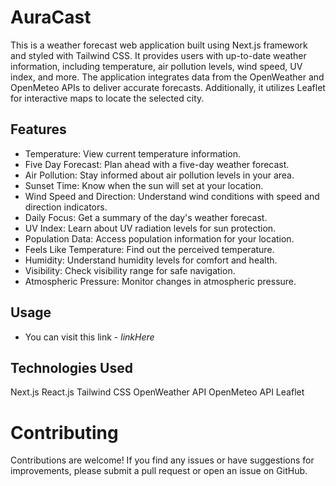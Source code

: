 # AuraCast
This is a weather forecast web application built using Next.js framework and styled with Tailwind CSS. It provides users with up-to-date weather information, including temperature, air pollution levels, wind speed, UV index, and more. The application integrates data from the OpenWeather and OpenMeteo APIs to deliver accurate forecasts. Additionally, it utilizes Leaflet for interactive maps to locate the selected city.

## Features
* Temperature: View current temperature information.
* Five Day Forecast: Plan ahead with a five-day weather forecast.
* Air Pollution: Stay informed about air pollution levels in your area.
* Sunset Time: Know when the sun will set at your location.
* Wind Speed and Direction: Understand wind conditions with speed and direction indicators.
* Daily Focus: Get a summary of the day's weather forecast.
* UV Index: Learn about UV radiation levels for sun protection.
* Population Data: Access population information for your location.
* Feels Like Temperature: Find out the perceived temperature.
* Humidity: Understand humidity levels for comfort and health.
* Visibility: Check visibility range for safe navigation.
* Atmospheric Pressure: Monitor changes in atmospheric pressure.


## Usage
* You can visit this link - _linkHere_

## Technologies Used
Next.js
React.js
Tailwind CSS
OpenWeather API
OpenMeteo API
Leaflet

# Contributing
Contributions are welcome! If you find any issues or have suggestions for improvements, please submit a pull request or open an issue on GitHub.

